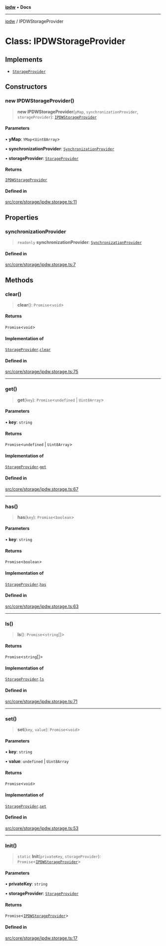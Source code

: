 [**ipdw**](../README.md) • **Docs**

***

[ipdw](../globals.md) / IPDWStorageProvider

# Class: IPDWStorageProvider

## Implements

- [`StorageProvider`](../interfaces/StorageProvider.md)

## Constructors

### new IPDWStorageProvider()

> **new IPDWStorageProvider**(`yMap`, `synchronizationProvider`, `storageProvider`): [`IPDWStorageProvider`](IPDWStorageProvider.md)

#### Parameters

• **yMap**: `YMap`\<`Uint8Array`\>

• **synchronizationProvider**: [`SynchronizationProvider`](SynchronizationProvider.md)

• **storageProvider**: [`StorageProvider`](../interfaces/StorageProvider.md)

#### Returns

[`IPDWStorageProvider`](IPDWStorageProvider.md)

#### Defined in

[src/core/storage/ipdw.storage.ts:11](https://github.com/ansi-code/ipdw/blob/ddce49f30075d034810cb5fb58d4bd8d0a9b98e6/src/core/storage/ipdw.storage.ts#L11)

## Properties

### synchronizationProvider

> `readonly` **synchronizationProvider**: [`SynchronizationProvider`](SynchronizationProvider.md)

#### Defined in

[src/core/storage/ipdw.storage.ts:7](https://github.com/ansi-code/ipdw/blob/ddce49f30075d034810cb5fb58d4bd8d0a9b98e6/src/core/storage/ipdw.storage.ts#L7)

## Methods

### clear()

> **clear**(): `Promise`\<`void`\>

#### Returns

`Promise`\<`void`\>

#### Implementation of

[`StorageProvider`](../interfaces/StorageProvider.md).[`clear`](../interfaces/StorageProvider.md#clear)

#### Defined in

[src/core/storage/ipdw.storage.ts:75](https://github.com/ansi-code/ipdw/blob/ddce49f30075d034810cb5fb58d4bd8d0a9b98e6/src/core/storage/ipdw.storage.ts#L75)

***

### get()

> **get**(`key`): `Promise`\<`undefined` \| `Uint8Array`\>

#### Parameters

• **key**: `string`

#### Returns

`Promise`\<`undefined` \| `Uint8Array`\>

#### Implementation of

[`StorageProvider`](../interfaces/StorageProvider.md).[`get`](../interfaces/StorageProvider.md#get)

#### Defined in

[src/core/storage/ipdw.storage.ts:67](https://github.com/ansi-code/ipdw/blob/ddce49f30075d034810cb5fb58d4bd8d0a9b98e6/src/core/storage/ipdw.storage.ts#L67)

***

### has()

> **has**(`key`): `Promise`\<`boolean`\>

#### Parameters

• **key**: `string`

#### Returns

`Promise`\<`boolean`\>

#### Implementation of

[`StorageProvider`](../interfaces/StorageProvider.md).[`has`](../interfaces/StorageProvider.md#has)

#### Defined in

[src/core/storage/ipdw.storage.ts:63](https://github.com/ansi-code/ipdw/blob/ddce49f30075d034810cb5fb58d4bd8d0a9b98e6/src/core/storage/ipdw.storage.ts#L63)

***

### ls()

> **ls**(): `Promise`\<`string`[]\>

#### Returns

`Promise`\<`string`[]\>

#### Implementation of

[`StorageProvider`](../interfaces/StorageProvider.md).[`ls`](../interfaces/StorageProvider.md#ls)

#### Defined in

[src/core/storage/ipdw.storage.ts:71](https://github.com/ansi-code/ipdw/blob/ddce49f30075d034810cb5fb58d4bd8d0a9b98e6/src/core/storage/ipdw.storage.ts#L71)

***

### set()

> **set**(`key`, `value`): `Promise`\<`void`\>

#### Parameters

• **key**: `string`

• **value**: `undefined` \| `Uint8Array`

#### Returns

`Promise`\<`void`\>

#### Implementation of

[`StorageProvider`](../interfaces/StorageProvider.md).[`set`](../interfaces/StorageProvider.md#set)

#### Defined in

[src/core/storage/ipdw.storage.ts:53](https://github.com/ansi-code/ipdw/blob/ddce49f30075d034810cb5fb58d4bd8d0a9b98e6/src/core/storage/ipdw.storage.ts#L53)

***

### Init()

> `static` **Init**(`privateKey`, `storageProvider`): `Promise`\<[`IPDWStorageProvider`](IPDWStorageProvider.md)\>

#### Parameters

• **privateKey**: `string`

• **storageProvider**: [`StorageProvider`](../interfaces/StorageProvider.md)

#### Returns

`Promise`\<[`IPDWStorageProvider`](IPDWStorageProvider.md)\>

#### Defined in

[src/core/storage/ipdw.storage.ts:17](https://github.com/ansi-code/ipdw/blob/ddce49f30075d034810cb5fb58d4bd8d0a9b98e6/src/core/storage/ipdw.storage.ts#L17)
